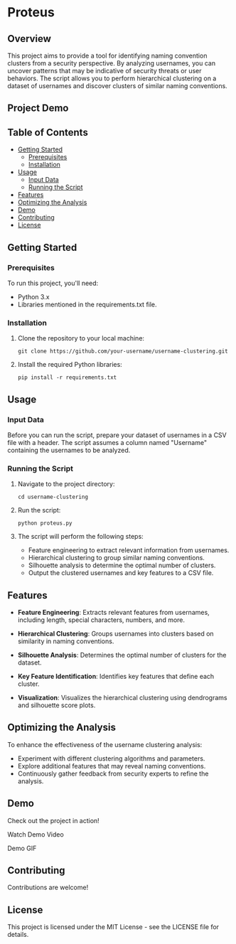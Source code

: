 # Proteus

## Overview
This project aims to provide a tool for identifying naming convention clusters from a security perspective. By analyzing usernames, you can uncover patterns that may be indicative of security threats or user behaviors. The script allows you to perform hierarchical clustering on a dataset of usernames and discover clusters of similar naming conventions.

## Project Demo

## Table of Contents
+ [Getting Started](#getting-started)
    + [Prerequisites](#prerequisites)
    + [Installation](#installation)
+ [Usage](#usage)
    + [Input Data](#input-data)
    + [Running the Script](#running-the-script)
+ [Features](#features)
+ [Optimizing the Analysis](#optimizing-the-analysis)
+ [Demo](#demo)
+ [Contributing](#contributing)
+ [License](#license)

## Getting Started
### Prerequisites
To run this project, you'll need:

+ Python 3.x
+ Libraries mentioned in the requirements.txt file.

### Installation

1. Clone the repository to your local machine:
    ```
    git clone https://github.com/your-username/username-clustering.git
    ```

1. Install the required Python libraries:

    ```
    pip install -r requirements.txt
    ```
## Usage
### Input Data
Before you can run the script, prepare your dataset of usernames in a CSV file with a header. The script assumes a column named "Username" containing the usernames to be analyzed.

### Running the Script

1. Navigate to the project directory:
    ```
    cd username-clustering
    ```

1. Run the script:

    ```
    python proteus.py
    ```
1. The script will perform the following steps:

    + Feature engineering to extract relevant information from usernames.
    + Hierarchical clustering to group similar naming conventions.
    + Silhouette analysis to determine the optimal number of clusters.
    + Output the clustered usernames and key features to a CSV file.


## Features
+ **Feature Engineering**: Extracts relevant features from usernames, including length, special characters, numbers, and more.

+ **Hierarchical Clustering**: Groups usernames into clusters based on similarity in naming conventions.

+ **Silhouette Analysis**: Determines the optimal number of clusters for the dataset.

+ **Key Feature Identification**: Identifies key features that define each cluster.

+ **Visualization**: Visualizes the hierarchical clustering using dendrograms and silhouette score plots.

## Optimizing the Analysis
To enhance the effectiveness of the username clustering analysis:

+ Experiment with different clustering algorithms and parameters.
+ Explore additional features that may reveal naming conventions.
+ Continuously gather feedback from security experts to refine the analysis.

## Demo
Check out the project in action!

Watch Demo Video

Demo GIF

## Contributing
Contributions are welcome!

## License
This project is licensed under the MIT License - see the LICENSE file for details.